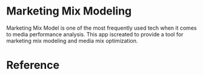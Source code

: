 
# Marketing Mix Modeling 

Marketing Mix Model is one of the most frequently used tech when it comes to media performance analysis. This app iscreated to provide a tool for marketing mix modeling  and media mix optimization.

# Reference



